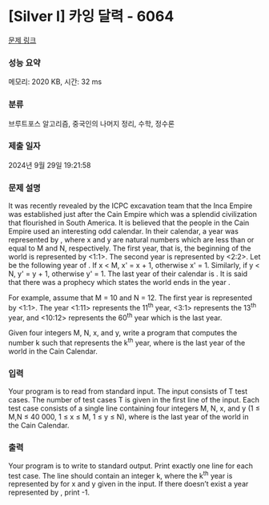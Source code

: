 # [Silver I] 카잉 달력 - 6064 

[문제 링크](https://www.acmicpc.net/problem/6064) 

### 성능 요약

메모리: 2020 KB, 시간: 32 ms

### 분류

브루트포스 알고리즘, 중국인의 나머지 정리, 수학, 정수론

### 제출 일자

2024년 9월 29일 19:21:58

### 문제 설명

<p>It was recently revealed by the ICPC excavation team that the Inca Empire was established just after the Cain Empire which was a splendid civilization that flourished in South America. It is believed that the people in the Cain Empire used an interesting odd calendar. In their calendar, a year was represented by <x:y>, where x and y are natural numbers which are less than or equal to M and N, respectively. The first year, that is, the beginning of the world is represented by <1:1>. The second year is represented by <2:2>. Let <x':y'>be the following year of <x:y>. If x < M, x' = x + 1, otherwise x' = 1. Similarly, if y < N, y' = y + 1, otherwise y' = 1. The last year of their calendar is <M:N>. It is said that there was a prophecy which states the world ends in the year <M:N>. </p>

<p>For example, assume that M = 10 and N = 12. The first year is represented by <1:1>. The year <1:11> represents the 11<sup>th</sup> year, <3:1> represents the 13<sup>th</sup> year, and <10:12> represents the 60<sup>th</sup> year which is the last year. </p>

<p>Given four integers M, N, x, and y, write a program that computes the number k such that <x:y> represents the k<sup>th</sup> year, where <x:y> is the last year of the world in the Cain Calendar.</p>

### 입력 

 <p>Your program is to read from standard input. The input consists of T test cases. The number of test cases T is given in the first line of the input. Each test case consists of a single line containing four integers M, N, x, and y (1 ≤ M,N ≤ 40 000, 1 ≤ x ≤ M, 1 ≤ y ≤ N), where <M:N> is the last year of the world in the Cain Calendar.</p>

### 출력 

 <p>Your program is to write to standard output. Print exactly one line for each test case. The line should contain an integer k, where the k<sup>th</sup> year is represented by <x:y> for x and y given in the input. If there doesn’t exist a year represented by <x:y>, print -1. </p>

